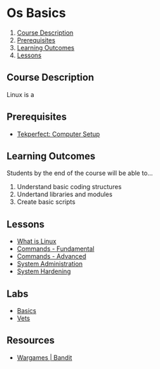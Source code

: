 # Os Basics

1. [Course Description](#course-description)
2. [Prerequisites](#prerequisites)
3. [Learning Outcomes](#learning-outcomes)
4. [Lessons](#lessons)

## Course Description

Linux is a

## Prerequisites

* [Tekperfect: Computer Setup](#)

## Learning Outcomes

Students by the end of the course will be able to...

1. Understand basic coding structures
1. Undertand libraries and modules
1. Create basic scripts

## Lessons

- [What is Linux](/courses/02-Linux/lessons/what-is-linux.md)
- [Commands - Fundamental](/courses/02-Linux/lessons/commands-fundamentals.md)
- [Commands - Advanced](/courses/02-Linux/lessons/commands-advanced.md)
- [System Administration](/courses/02-Linux/lessons/linux-system-administration.md)
- [System Hardening](/courses/02-Linux/lessons/linux-system-hardening.md)

## Labs 

- [Basics](/courses/02-Linux/labs/linux-basics.md)
- [Vets](/courses/02-Linux/labs/linux-vets.md)


## Resources

- [Wargames | Bandit](https://overthewire.org/wargames/bandit/)


